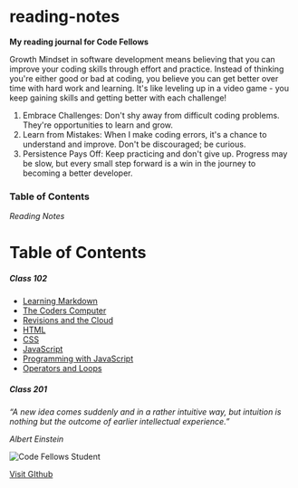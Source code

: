 # reading-notes
**My reading journal for Code Fellows**

Growth Mindset in software development means believing that you can improve your coding skills through effort and practice. Instead of thinking you're either good or bad at coding, you believe you can get better over time with hard work and learning. It's like leveling up in a video game - you keep gaining skills and getting better with each challenge!
1. Embrace Challenges: Don't shy away from difficult coding problems. They're opportunities to learn and grow.
2. Learn from Mistakes: When I make coding errors, it's a chance to understand and improve. Don't be discouraged; be curious.
3. Persistence Pays Off: Keep practicing and don't give up. Progress may be slow, but every small step forward is a win in the journey to becoming a better developer.



### Table of Contents

_Reading Notes_

# Table of Contents

##### Class 102
+ [Learning Markdown](https://github.com/thalost/reading-notes/blob/main/102-notes/Learning_Markdown.md)
+ [The Coders Computer](https://github.com/thalost/reading-notes/blob/main/102-notes/The_Coders_Computer.md)
+ [Revisions and the Cloud](https://github.com/thalost/reading-notes/blob/main/102-notes/Revisions_and_the_Cloud.md)
+ [HTML](https://github.com/thalost/reading-notes/blob/main/102-notes/HTML.md)
+ [CSS](https://github.com/thalost/reading-notes/blob/main/102-notes/CSS.md)
+ [JavaScript](https://github.com/thalost/reading-notes/blob/main/102-notes/JavaScript.md)
+ [Programming with JavaScript](https://github.com/thalost/reading-notes/blob/main/102-notes/Programming_with_JavaScript.md)
+ [Operators and Loops](https://github.com/thalost/reading-notes/blob/main/102-notes/Operators_and_Loops.md)


##### Class 201


_“A new idea comes suddenly and in a rather intuitive way, but intuition is nothing but the outcome of earlier intellectual experience.”_

_Albert Einstein_

![Code Fellows Student](https://secure.meetupstatic.com/photos/event/5/1/4/c/600_473360812.jpeg)

[Visit GIthub](https://thalost.github.io/reading-notes/)
